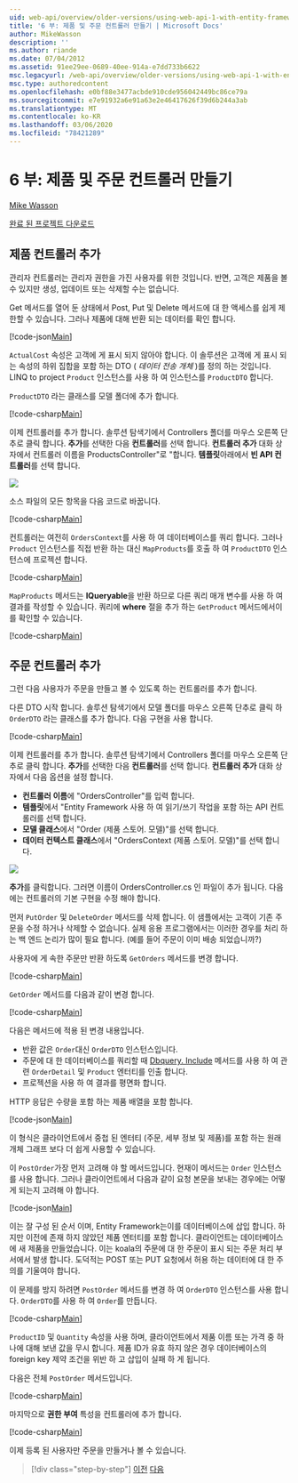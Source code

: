 ```yaml
---
uid: web-api/overview/older-versions/using-web-api-1-with-entity-framework-5/using-web-api-with-entity-framework-part-6
title: '6 부: 제품 및 주문 컨트롤러 만들기 | Microsoft Docs'
author: MikeWasson
description: ''
ms.author: riande
ms.date: 07/04/2012
ms.assetid: 91ee29ee-0689-40ee-914a-e7dd733b6622
msc.legacyurl: /web-api/overview/older-versions/using-web-api-1-with-entity-framework-5/using-web-api-with-entity-framework-part-6
msc.type: authoredcontent
ms.openlocfilehash: e0bf88e3477acbde910cde956042449bc86ce79a
ms.sourcegitcommit: e7e91932a6e91a63e2e46417626f39d6b244a3ab
ms.translationtype: MT
ms.contentlocale: ko-KR
ms.lasthandoff: 03/06/2020
ms.locfileid: "78421289"
---
```

# <a name="part-6-creating-product-and-order-controllers"></a>6 부: 제품 및 주문 컨트롤러 만들기

[Mike Wasson](https://github.com/MikeWasson)

[완료 된 프로젝트 다운로드](https://code.msdn.microsoft.com/ASP-NET-Web-API-with-afa30545)

## <a name="add-a-products-controller"></a>제품 컨트롤러 추가

관리자 컨트롤러는 관리자 권한을 가진 사용자를 위한 것입니다. 반면, 고객은 제품을 볼 수 있지만 생성, 업데이트 또는 삭제할 수는 없습니다.

Get 메서드를 열어 둔 상태에서 Post, Put 및 Delete 메서드에 대 한 액세스를 쉽게 제한할 수 있습니다. 그러나 제품에 대해 반환 되는 데이터를 확인 합니다.

[!code-json[Main](using-web-api-with-entity-framework-part-6/samples/sample1.json?highlight=1)]

`ActualCost` 속성은 고객에 게 표시 되지 않아야 합니다. 이 솔루션은 고객에 게 표시 되는 속성의 하위 집합을 포함 하는 DTO ( *데이터 전송 개체* )를 정의 하는 것입니다. LINQ to project `Product` 인스턴스를 사용 하 여 인스턴스를 `ProductDTO` 합니다.

`ProductDTO` 라는 클래스를 모델 폴더에 추가 합니다.

[!code-csharp[Main](using-web-api-with-entity-framework-part-6/samples/sample2.cs)]

이제 컨트롤러를 추가 합니다. 솔루션 탐색기에서 Controllers 폴더를 마우스 오른쪽 단추로 클릭 합니다. **추가**를 선택한 다음 **컨트롤러**를 선택 합니다. **컨트롤러 추가** 대화 상자에서 컨트롤러 이름을 ProductsController&quot;로 &quot;합니다. **템플릿**아래에서 **빈 API 컨트롤러**를 선택 합니다.

![](using-web-api-with-entity-framework-part-6/_static/image1.png)

소스 파일의 모든 항목을 다음 코드로 바꿉니다.

[!code-csharp[Main](using-web-api-with-entity-framework-part-6/samples/sample3.cs)]

컨트롤러는 여전히 `OrdersContext`를 사용 하 여 데이터베이스를 쿼리 합니다. 그러나 `Product` 인스턴스를 직접 반환 하는 대신 `MapProducts`를 호출 하 여 `ProductDTO` 인스턴스에 프로젝션 합니다.

[!code-csharp[Main](using-web-api-with-entity-framework-part-6/samples/sample4.cs?highlight=1)]

`MapProducts` 메서드는 **IQueryable**을 반환 하므로 다른 쿼리 매개 변수를 사용 하 여 결과를 작성할 수 있습니다. 쿼리에 **where** 절을 추가 하는 `GetProduct` 메서드에서이를 확인할 수 있습니다.

[!code-csharp[Main](using-web-api-with-entity-framework-part-6/samples/sample5.cs?highlight=2)]

## <a name="add-an-orders-controller"></a>주문 컨트롤러 추가

그런 다음 사용자가 주문을 만들고 볼 수 있도록 하는 컨트롤러를 추가 합니다.

다른 DTO 시작 합니다. 솔루션 탐색기에서 모델 폴더를 마우스 오른쪽 단추로 클릭 하 `OrderDTO` 라는 클래스를 추가 합니다. 다음 구현을 사용 합니다.

[!code-csharp[Main](using-web-api-with-entity-framework-part-6/samples/sample6.cs)]

이제 컨트롤러를 추가 합니다. 솔루션 탐색기에서 Controllers 폴더를 마우스 오른쪽 단추로 클릭 합니다. **추가**를 선택한 다음 **컨트롤러**를 선택 합니다. **컨트롤러 추가** 대화 상자에서 다음 옵션을 설정 합니다.

- **컨트롤러 이름**에 "OrdersController"를 입력 합니다.
- **템플릿**에서 "Entity Framework 사용 하 여 읽기/쓰기 작업을 포함 하는 API 컨트롤러를 선택 합니다.
- **모델 클래스**에서 &quot;Order (제품 스토어. 모델)&quot;를 선택 합니다.
- **데이터 컨텍스트 클래스**에서 &quot;OrdersContext (제품 스토어. 모델)&quot;를 선택 합니다.

![](using-web-api-with-entity-framework-part-6/_static/image2.png)

**추가**를 클릭합니다. 그러면 이름이 OrdersController.cs 인 파일이 추가 됩니다. 다음에는 컨트롤러의 기본 구현을 수정 해야 합니다.

먼저 `PutOrder` 및 `DeleteOrder` 메서드를 삭제 합니다. 이 샘플에서는 고객이 기존 주문을 수정 하거나 삭제할 수 없습니다. 실제 응용 프로그램에서는 이러한 경우를 처리 하는 백 엔드 논리가 많이 필요 합니다. (예를 들어 주문이 이미 배송 되었습니까?)

사용자에 게 속한 주문만 반환 하도록 `GetOrders` 메서드를 변경 합니다.

[!code-csharp[Main](using-web-api-with-entity-framework-part-6/samples/sample7.cs)]

`GetOrder` 메서드를 다음과 같이 변경 합니다.

[!code-csharp[Main](using-web-api-with-entity-framework-part-6/samples/sample8.cs)]

다음은 메서드에 적용 된 변경 내용입니다.

- 반환 값은 `Order`대신 `OrderDTO` 인스턴스입니다.
- 주문에 대 한 데이터베이스를 쿼리할 때 [Dbquery. Include](https://msdn.microsoft.com/library/gg696395) 메서드를 사용 하 여 관련 `OrderDetail` 및 `Product` 엔터티를 인출 합니다.
- 프로젝션을 사용 하 여 결과를 평면화 합니다.

HTTP 응답은 수량을 포함 하는 제품 배열을 포함 합니다.

[!code-json[Main](using-web-api-with-entity-framework-part-6/samples/sample9.json)]

이 형식은 클라이언트에서 중첩 된 엔터티 (주문, 세부 정보 및 제품)를 포함 하는 원래 개체 그래프 보다 더 쉽게 사용할 수 있습니다.

이 `PostOrder`가장 먼저 고려해 야 할 메서드입니다. 현재이 메서드는 `Order` 인스턴스를 사용 합니다. 그러나 클라이언트에서 다음과 같이 요청 본문을 보내는 경우에는 어떻게 되는지 고려해 야 합니다.

[!code-json[Main](using-web-api-with-entity-framework-part-6/samples/sample10.json)]

이는 잘 구성 된 순서 이며, Entity Framework는이를 데이터베이스에 삽입 합니다. 하지만 이전에 존재 하지 않았던 제품 엔터티를 포함 합니다. 클라이언트는 데이터베이스에 새 제품을 만들었습니다. 이는 koala의 주문에 대 한 주문이 표시 되는 주문 처리 부서에서 발생 합니다. 도덕적는 POST 또는 PUT 요청에서 허용 하는 데이터에 대 한 주의를 기울여야 합니다.

이 문제를 방지 하려면 `PostOrder` 메서드를 변경 하 여 `OrderDTO` 인스턴스를 사용 합니다. `OrderDTO`를 사용 하 여 `Order`를 만듭니다.

[!code-csharp[Main](using-web-api-with-entity-framework-part-6/samples/sample11.cs)]

`ProductID` 및 `Quantity` 속성을 사용 하며, 클라이언트에서 제품 이름 또는 가격 중 하나에 대해 보낸 값을 무시 합니다. 제품 ID가 유효 하지 않은 경우 데이터베이스의 foreign key 제약 조건을 위반 하 고 삽입이 실패 하 게 됩니다.

다음은 전체 `PostOrder` 메서드입니다.

[!code-csharp[Main](using-web-api-with-entity-framework-part-6/samples/sample12.cs)]

마지막으로 **권한 부여** 특성을 컨트롤러에 추가 합니다.

[!code-csharp[Main](using-web-api-with-entity-framework-part-6/samples/sample13.cs)]

이제 등록 된 사용자만 주문을 만들거나 볼 수 있습니다.

> [!div class="step-by-step"]
> [이전](using-web-api-with-entity-framework-part-5.md)
> [다음](using-web-api-with-entity-framework-part-7.md)

